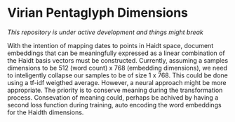 # Virian Pentaglyph Dimensions

*This repository is under active development and things might break*

With the intention of mapping dates to points in Haidt space, document embeddings that can be meaningfully expressed as a linear combination of the Haidt basis vectors must be constructed.
Currently, assuming a samples dimensions to be 512 (word count) x 768 (embedding dimensions), we need to inteligently collapse our samples to be of size 1 x 768.
This could be done using a tf-idf weigthed average.
However, a neural approach might be more appropriate.
The priority is to conserve meaning during the transformation process.
Consevation of meaning could, perhaps be achived by having a second loss function during training, auto encoding the word embeddings for the Haidth dimensions.
